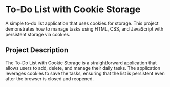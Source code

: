 # To-Do List with Cookie Storage

A simple to-do list application that uses cookies for storage. This project demonstrates how to manage tasks using HTML, CSS, and JavaScript with persistent storage via cookies.

## Project Description

The To-Do List with Cookie Storage is a straightforward application that allows users to add, delete, and manage their daily tasks. The application leverages cookies to save the tasks, ensuring that the list is persistent even after the browser is closed and reopened.